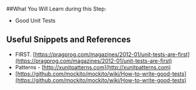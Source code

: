 ##What You Will Learn during this Step:
- Good Unit Tests

## Useful Snippets and References
- FIRST. [https://pragprog.com/magazines/2012-01/unit-tests-are-first](https://pragprog.com/magazines/2012-01/unit-tests-are-first) 
- Patterns - [http://xunitpatterns.com](http://xunitpatterns.com)
- [https://github.com/mockito/mockito/wiki/How-to-write-good-tests](https://github.com/mockito/mockito/wiki/How-to-write-good-tests)